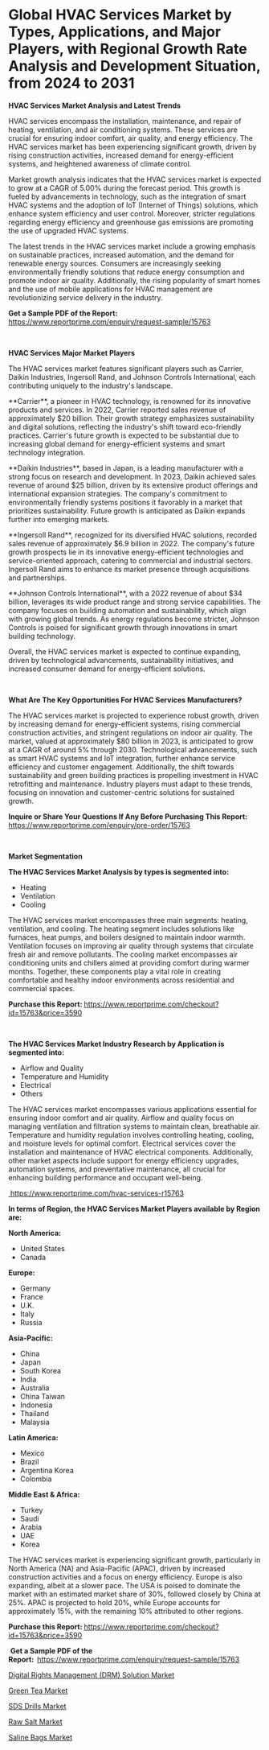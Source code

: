 <p><h1>Global HVAC Services Market by Types, Applications, and Major Players, with Regional Growth Rate Analysis and Development Situation, from 2024 to 2031</h1></p><p><strong>HVAC Services Market Analysis and Latest Trends</strong></p>
<p><p>HVAC services encompass the installation, maintenance, and repair of heating, ventilation, and air conditioning systems. These services are crucial for ensuring indoor comfort, air quality, and energy efficiency. The HVAC services market has been experiencing significant growth, driven by rising construction activities, increased demand for energy-efficient systems, and heightened awareness of climate control.</p><p>Market growth analysis indicates that the HVAC services market is expected to grow at a CAGR of 5.00% during the forecast period. This growth is fueled by advancements in technology, such as the integration of smart HVAC systems and the adoption of IoT (Internet of Things) solutions, which enhance system efficiency and user control. Moreover, stricter regulations regarding energy efficiency and greenhouse gas emissions are promoting the use of upgraded HVAC systems.</p><p>The latest trends in the HVAC services market include a growing emphasis on sustainable practices, increased automation, and the demand for renewable energy sources. Consumers are increasingly seeking environmentally friendly solutions that reduce energy consumption and promote indoor air quality. Additionally, the rising popularity of smart homes and the use of mobile applications for HVAC management are revolutionizing service delivery in the industry.</p></p>
<p><strong>Get a Sample PDF of the Report:&nbsp;</strong> <a href="https://www.reportprime.com/enquiry/request-sample/15763?utm_campaign=1842&utm_medium=2&utm_source=Github&utm_content=ia&utm_term=30112024&utm_id=hvac-services">https://www.reportprime.com/enquiry/request-sample/15763</a></p>
<p>&nbsp;</p>
<p><strong>HVAC Services Major Market Players</strong></p>
<p><p>The HVAC services market features significant players such as Carrier, Daikin Industries, Ingersoll Rand, and Johnson Controls International, each contributing uniquely to the industry's landscape.</p><p>**Carrier**, a pioneer in HVAC technology, is renowned for its innovative products and services. In 2022, Carrier reported sales revenue of approximately $20 billion. Their growth strategy emphasizes sustainability and digital solutions, reflecting the industry's shift toward eco-friendly practices. Carrier's future growth is expected to be substantial due to increasing global demand for energy-efficient systems and smart technology integration.</p><p>**Daikin Industries**, based in Japan, is a leading manufacturer with a strong focus on research and development. In 2023, Daikin achieved sales revenue of around $25 billion, driven by its extensive product offerings and international expansion strategies. The company's commitment to environmentally friendly systems positions it favorably in a market that prioritizes sustainability. Future growth is anticipated as Daikin expands further into emerging markets.</p><p>**Ingersoll Rand**, recognized for its diversified HVAC solutions, recorded sales revenue of approximately $6.9 billion in 2022. The company's future growth prospects lie in its innovative energy-efficient technologies and service-oriented approach, catering to commercial and industrial sectors. Ingersoll Rand aims to enhance its market presence through acquisitions and partnerships.</p><p>**Johnson Controls International**, with a 2022 revenue of about $34 billion, leverages its wide product range and strong service capabilities. The company focuses on building automation and sustainability, which align with growing global trends. As energy regulations become stricter, Johnson Controls is poised for significant growth through innovations in smart building technology.</p><p>Overall, the HVAC services market is expected to continue expanding, driven by technological advancements, sustainability initiatives, and increased consumer demand for energy-efficient solutions.</p></p>
<p>&nbsp;</p>
<p><strong>What Are The Key Opportunities For HVAC Services Manufacturers?</strong></p>
<p><p>The HVAC services market is projected to experience robust growth, driven by increasing demand for energy-efficient systems, rising commercial construction activities, and stringent regulations on indoor air quality. The market, valued at approximately $80 billion in 2023, is anticipated to grow at a CAGR of around 5% through 2030. Technological advancements, such as smart HVAC systems and IoT integration, further enhance service efficiency and customer engagement. Additionally, the shift towards sustainability and green building practices is propelling investment in HVAC retrofitting and maintenance. Industry players must adapt to these trends, focusing on innovation and customer-centric solutions for sustained growth.</p></p>
<p><strong>Inquire or Share Your Questions If Any Before Purchasing This Report:</strong> <a href="https://www.reportprime.com/enquiry/pre-order/15763?utm_campaign=1842&utm_medium=2&utm_source=Github&utm_content=ia&utm_term=30112024&utm_id=hvac-services">https://www.reportprime.com/enquiry/pre-order/15763</a></p>
<p>&nbsp;</p>
<p><strong>Market Segmentation</strong></p>
<p><strong>The HVAC Services Market Analysis by types is segmented into:</strong></p>
<p><ul><li>Heating</li><li>Ventilation</li><li>Cooling</li></ul></p>
<p><p>The HVAC services market encompasses three main segments: heating, ventilation, and cooling. The heating segment includes solutions like furnaces, heat pumps, and boilers designed to maintain indoor warmth. Ventilation focuses on improving air quality through systems that circulate fresh air and remove pollutants. The cooling market encompasses air conditioning units and chillers aimed at providing comfort during warmer months. Together, these components play a vital role in creating comfortable and healthy indoor environments across residential and commercial spaces.</p></p>
<p><strong>Purchase this Report:&nbsp;</strong><a href="https://www.reportprime.com/checkout?id=15763&price=3590&utm_campaign=1842&utm_medium=2&utm_source=Github&utm_content=ia&utm_term=30112024&utm_id=hvac-services">https://www.reportprime.com/checkout?id=15763&price=3590</a></p>
<p>&nbsp;</p>
<p><strong>The HVAC Services Market Industry Research by Application is segmented into:</strong></p>
<p><ul><li>Airflow and Quality</li><li>Temperature and Humidity</li><li>Electrical</li><li>Others</li></ul></p>
<p><p>The HVAC services market encompasses various applications essential for ensuring indoor comfort and air quality. Airflow and quality focus on managing ventilation and filtration systems to maintain clean, breathable air. Temperature and humidity regulation involves controlling heating, cooling, and moisture levels for optimal comfort. Electrical services cover the installation and maintenance of HVAC electrical components. Additionally, other market aspects include support for energy efficiency upgrades, automation systems, and preventative maintenance, all crucial for enhancing building performance and occupant well-being.</p></p>
<p><a href="https://www.reportprime.com/hvac-services-r15763?utm_campaign=1842&utm_medium=2&utm_source=Github&utm_content=ia&utm_term=30112024&utm_id=hvac-services">&nbsp;https://www.reportprime.com/hvac-services-r15763</a></p>
<p><strong>In terms of Region, the HVAC Services Market Players available by Region are:</strong></p>
<p>
    <p> <strong> North America: </strong>
        <ul>
            <li>United States</li>
            <li>Canada</li>
        </ul>
        </p> 
    <p> <strong> Europe: </strong>
        <ul>
            <li>Germany</li>
            <li>France</li>
            <li>U.K.</li>
            <li>Italy</li>
            <li>Russia</li>
        </ul>
        </p> 
    <p> <strong> Asia-Pacific: </strong>
        <ul>
            <li>China</li>
            <li>Japan</li>
            <li>South Korea</li>
            <li>India</li>
            <li>Australia</li>
            <li>China Taiwan</li>
            <li>Indonesia</li>
            <li>Thailand</li>
            <li>Malaysia</li>
        </ul>
        </p> 
    <p> <strong> Latin America: </strong>
        <ul>
            <li>Mexico</li>
            <li>Brazil</li>
            <li>Argentina Korea</li>
            <li>Colombia</li>
        </ul>
        </p> 
    <p> <strong> Middle East & Africa: </strong>
        <ul>
            <li>Turkey</li>
            <li>Saudi</li>
            <li>Arabia</li>
            <li>UAE</li>
            <li>Korea</li>
        </ul>
    </p>
    </p>
<p><p>The HVAC services market is experiencing significant growth, particularly in North America (NA) and Asia-Pacific (APAC), driven by increased construction activities and a focus on energy efficiency. Europe is also expanding, albeit at a slower pace. The USA is poised to dominate the market with an estimated market share of 30%, followed closely by China at 25%. APAC is projected to hold 20%, while Europe accounts for approximately 15%, with the remaining 10% attributed to other regions.</p></p>
<p><strong>Purchase this Report: </strong><a href="https://www.reportprime.com/checkout?id=15763&price=3590&utm_campaign=1842&utm_medium=2&utm_source=Github&utm_content=ia&utm_term=30112024&utm_id=hvac-services">https://www.reportprime.com/checkout?id=15763&price=3590</a></p>
<p>&nbsp;<strong>Get a Sample PDF of the Report:&nbsp;&nbsp;</strong><a href="https://www.reportprime.com/enquiry/request-sample/15763?utm_campaign=1842&utm_medium=2&utm_source=Github&utm_content=ia&utm_term=30112024&utm_id=hvac-services">https://www.reportprime.com/enquiry/request-sample/15763</a></p>
<p><strong></strong></p>
<p><p><a href="https://issuu.com/reportprime-2/docs/digital-rights-management-drm-solution-market-size?utm_campaign=1842&utm_medium=2&utm_source=Github&utm_content=ia&utm_term=30112024&utm_id=hvac-services">Digital Rights Management (DRM) Solution Market</a></p><p><a href="https://www.linkedin.com/pulse/consumer-behavior-shifts-green-tea-market-demand-analysis-7aigf?utm_campaign=1842&utm_medium=2&utm_source=Github&utm_content=ia&utm_term=30112024&utm_id=hvac-services">Green Tea Market</a></p><p><a href="https://www.linkedin.com/pulse/sds-drills-market-size-status-forecast-2024-2031-my-market-intel-orr6e?utm_campaign=1842&utm_medium=2&utm_source=Github&utm_content=ia&utm_term=30112024&utm_id=hvac-services">SDS Drills Market</a></p><p><a href="https://www.linkedin.com/pulse/global-raw-salt-market-size-trends-analysis-regional-outlook-competitive-aghvf?utm_campaign=1842&utm_medium=2&utm_source=Github&utm_content=ia&utm_term=30112024&utm_id=hvac-services">Raw Salt Market</a></p><p><a href="https://issuu.com/reportprime-2/docs/saline-bags-market-size-2030.pptx?utm_campaign=1842&utm_medium=2&utm_source=Github&utm_content=ia&utm_term=30112024&utm_id=hvac-services">Saline Bags Market</a></p></p>